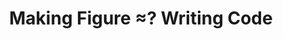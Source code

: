 ---
layout: default
title: Making Figure ≈? Writing Code
parent: Figure
description: 'The connection between making figures and writing code'
nav_order: 21
---